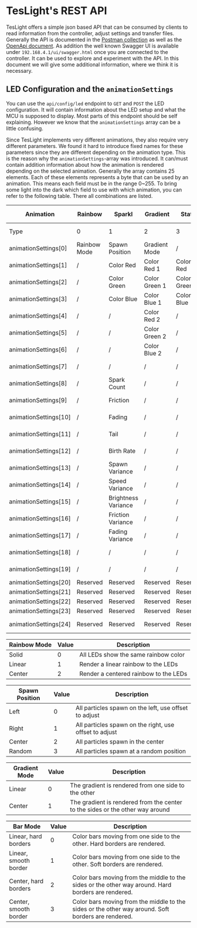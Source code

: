 # TesLight's REST API

TesLight offers a simple json based API that can be consumed by clients to read information from the controller, adjust settings and transfer files.
Generally the API is documented in the [Postman collection](TesLight%20API.postman_collection.json) as well as the [OpenApi document](OpenApi.yaml).
As addition the well known Swagger UI is available under `192.168.4.1/ui/swagger.html` once you are connected to the controller.
It can be used to explore and experiment with the API.
In this document we will give some additional information, where we think it is necessary.

## LED Configuration and the `animationSettings`

You can use the `api/config/led` endpoint to `GET` and `POST` the LED configuration.
It will contain information about the LED setup and what the MCU is supposed to display.
Most parts of this endpoint should be self explaining.
However we know that the `animationSettings` array can be a little confusing.

Since TesLight implements very different animations, they also require very different parameters.
We found it hard to introduce fixed names for these parameters since they are different depending on the animation type.
This is the reason why the `animationSettings`-array was introduced.
It can/must contain addition information about how the animation is rendered depending on the selected animation.
Generally the array contains 25 elements.
Each of these elements represents a byte that can be used by an animation.
This means each field must be in the range 0~255.
To bring some light into the dark which field to use with which animation, you can refer to the following table.
There all combinations are listed.

| Animation             | Rainbow      | Sparkl              | Gradient      | Static      | Color Bar     | Rainbow Motion | Gradient Motion | FSEQ          |
| --------------------- | ------------ | ------------------- | ------------- | ----------- | ------------- | -------------- | --------------- | ------------- |
| Type                  | 0            | 1                   | 2             | 3           | 4             | 5              | 6               | Don't change  |
| animationSettings[0]  | Rainbow Mode | Spawn Position      | Gradient Mode | /           | Bar Mode      | Rainbow Mode   | Gradient Mode   | Don't change  |
| animationSettings[1]  | /            | Color Red           | Color Red 1   | Color Red   | Color Red 1   | /              | Color Red 1     | Don't change  |
| animationSettings[2]  | /            | Color Green         | Color Green 1 | Color Green | Color Green 1 | /              | Color Green 1   | Don't change  |
| animationSettings[3]  | /            | Color Blue          | Color Blue 1  | Color Blue  | Color Blue 1  | /              | Color Blue 1    | Don't change  |
| animationSettings[4]  | /            | /                   | Color Red 2   | /           | Color Red 2   | /              | Color Red 2     | Don't change  |
| animationSettings[5]  | /            | /                   | Color Green 2 | /           | Color Green 2 | /              | Color Green 2   | Don't change  |
| animationSettings[6]  | /            | /                   | Color Blue 2  | /           | Color Blue 2  | /              | Color Blue 2    | Don't change  |
| animationSettings[7]  | /            | /                   | /             | /           | /             | Sensor Value   | Sensor Value    | Don't change  |
| animationSettings[8]  | /            | Spark Count         | /             | /           | /             | /              | /               | Don't change  |
| animationSettings[9]  | /            | Friction            | /             | /           | /             | /              | /               | Don't change  |
| animationSettings[10] | /            | Fading              | /             | /           | /             | /              | /               | Don't change  |
| animationSettings[11] | /            | Tail                | /             | /           | /             | /              | /               | Don't change  |
| animationSettings[12] | /            | Birth Rate          | /             | /           | /             | /              | /               | Don't change  |
| animationSettings[13] | /            | Spawn Variance      | /             | /           | /             | /              | /               | Don't change  |
| animationSettings[14] | /            | Speed Variance      | /             | /           | /             | /              | /               | Don't change  |
| animationSettings[15] | /            | Brightness Variance | /             | /           | /             | /              | /               | Don't change  |
| animationSettings[16] | /            | Friction Variance   | /             | /           | /             | /              | /               | Don't change  |
| animationSettings[17] | /            | Fading Variance     | /             | /           | /             | /              | /               | Don't change  |
| animationSettings[18] | /            | /                   | /             | /           | /             | /              | /               | Don't change  |
| animationSettings[19] | /            | /                   | /             | /           | /             | /              | /               | Don't change  |
| animationSettings[20] | Reserved     | Reserved            | Reserved      | Reserved    | Reserved      | Reserved       | Reserved        | File ID       |
| animationSettings[21] | Reserved     | Reserved            | Reserved      | Reserved    | Reserved      | Reserved       | Reserved        | File ID       |
| animationSettings[22] | Reserved     | Reserved            | Reserved      | Reserved    | Reserved      | Reserved       | Reserved        | File ID       |
| animationSettings[23] | Reserved     | Reserved            | Reserved      | Reserved    | Reserved      | Reserved       | Reserved        | File ID       |
| animationSettings[24] | Reserved     | Reserved            | Reserved      | Reserved    | Reserved      | Reserved       | Reserved        | Previous type |

| Rainbow Mode | Value | Description                           |
| ------------ | ----- | ------------------------------------- |
| Solid        | 0     | All LEDs show the same rainbow color  |
| Linear       | 1     | Render a linear rainbow to the LEDs   |
| Center       | 2     | Render a centered rainbow to the LEDs |

| Spawn Position | Value | Description                                            |
| -------------- | ----- | ------------------------------------------------------ |
| Left           | 0     | All particles spawn on the left, use offset to adjust  |
| Right          | 1     | All particles spawn on the right, use offset to adjust |
| Center         | 2     | All particles spawn in the center                      |
| Random         | 3     | All particles spawn at a random position               |

| Gradient Mode | Value | Description                                                                   |
| ------------- | ----- | ----------------------------------------------------------------------------- |
| Linear        | 0     | The gradient is rendered from one side to the other                           |
| Center        | 1     | The gradient is rendered from the center to the sides or the other way around |

| Bar Mode              | Value | Description                                                                                        |
| --------------------- | ----- | -------------------------------------------------------------------------------------------------- |
| Linear, hard borders  | 0     | Color bars moving from one side to the other. Hard borders are rendered.                           |
| Linear, smooth border | 1     | Color bars moving from one side to the other. Soft borders are rendered.                           |
| Center, hard borders  | 2     | Color bars moving from the middle to the sides or the other way around. Hard borders are rendered. |
| Center, smooth border | 3     | Color bars moving from the middle to the sides or the other way around. Soft borders are rendered. |
